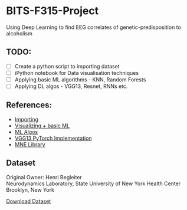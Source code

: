 # BITS-F315-Project
Using Deep Learning to find EEG correlates of genetic-predisposition to alcoholism

## TODO:
- [ ] Create a python script to importing dataset
- [ ] iPython notebook for Data visualisation techniques
- [ ] Applying basic ML algorithms - KNN, Random Forests
- [ ] Applying DL algos - VGG13, Resnet, RNNs etc.

## References:
- [Importing](https://github.com/shubham-singh-ss/EEG-Correlation-Of-Genetic-Predisposition-To-Alcoholism/blob/master/EEG%20data%20analysis.ipynb)
- [Visualizing + basic ML](https://github.com/h-harshit/EEG-Dataset-Analysis/blob/master/EEG.ipynb)
- [ML Algos](https://github.com/ButternCream/eeg-classification)
- [VGG13 PyTorch Implementation](https://github.com/bridenmj/EEG_Alcoholism_Classification)
- [MNE Library](https://www.nmr.mgh.harvard.edu/mne/stable/documentation.html#collapse_visualization)

## Dataset
Original Owner: 
Henri Begleiter 
<br>Neurodynamics Laboratory, 
State University of New York Health Center 
Brooklyn, New York 

[Download Dataset](http://archive.ics.uci.edu/ml/machine-learning-databases/eeg-mld/eeg_full.tar)
